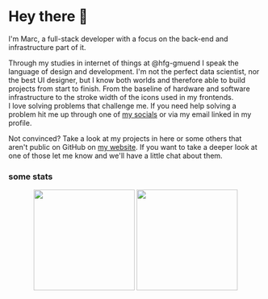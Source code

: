 # Hey there 👋

I'm Marc, a full-stack developer with a focus on the back-end and infrastructure part of it.

Through my studies in internet of things at @hfg-gmuend I speak the language of design and development. I'm not the perfect data scientist, nor the best UI designer, but I know both worlds and therefore able to build projects from start to finish. From the baseline of hardware and software infrastructure to the stroke width of the icons used in my frontends.  
I love solving problems that challenge me. If you need help solving a problem hit me up through one of <a target="_blank" href="https://www.marcrufeis.de/projects">my socials</a> or via my email linked in my profile.

Not convinced? Take a look at my projects in here or some others that aren't public on GitHub on <a target="_blank" href="https://www.marcrufeis.de/projects">my website</a>. If you want to take a deeper look at one of those let me know and we'll have a little chat about them.

### some stats
<div align="center">
<img height="200rem" src="https://github-readme-stats.vercel.app/api?username=craftycram&count_private=true&show_icons=true&theme=dark&include_all_commits" />
<img height="200rem" src="https://github-readme-stats.vercel.app/api/top-langs/?username=craftycram&theme=dark&layout=compact&langs_count=4" />
</div>

